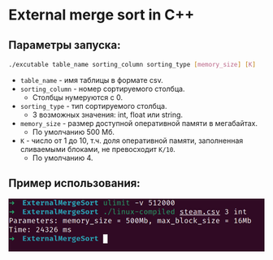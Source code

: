 # External merge sort in C++

## Параметры запуска:
```sh
./excutable table_name sorting_column sorting_type [memory_size] [K]
```

- `table_name`  - имя таблицы в формате csv.
- `sorting_column` - номер сортируемого столбца. 
    - Столбцы нумеруются с 0.
- `sorting_type` - тип сортируемого столбца.
    - 3 возможных значения: int, float или string.
- `memory_size` - размер доступной оперативной памяти в мегабайтах.
    - По умолчанию 500 Мб.
- `K` - число от 1 до 10, т.ч. доля оперативной памяти, заполненная сливаемыми блоками, не превосходит `K/10`. 
    - По умолчанию 4.

## Пример использования:
![Usage example](https://github.com/zdikov/external-merge-sort/raw/master/images/example.png)
